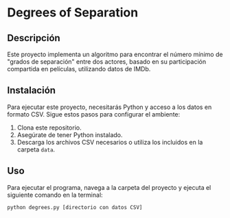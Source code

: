 # Degrees of Separation

## Descripción
Este proyecto implementa un algoritmo para encontrar el número mínimo de "grados de separación" entre dos actores, basado en su participación compartida en películas, utilizando datos de IMDb.

## Instalación
Para ejecutar este proyecto, necesitarás Python y acceso a los datos en formato CSV. Sigue estos pasos para configurar el ambiente:

1. Clona este repositorio.
2. Asegúrate de tener Python instalado.
3. Descarga los archivos CSV necesarios o utiliza los incluidos en la carpeta `data`.

## Uso
Para ejecutar el programa, navega a la carpeta del proyecto y ejecuta el siguiente comando en la terminal:

```bash
python degrees.py [directorio con datos CSV]
